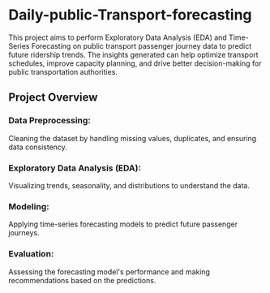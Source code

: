 # Daily-public-Transport-forecasting
This project aims to perform Exploratory Data Analysis (EDA) and Time-Series Forecasting on public transport passenger journey data to predict future ridership trends. The insights generated can help optimize transport schedules, improve capacity planning, and drive better decision-making for public transportation authorities.


## Project Overview

### Data Preprocessing: 
Cleaning the dataset by handling missing values, duplicates, and ensuring data consistency.
### Exploratory Data Analysis (EDA):
 Visualizing trends, seasonality, and distributions to understand the data.
### Modeling:
Applying time-series forecasting models to predict future passenger journeys.
### Evaluation: 
Assessing the forecasting model's performance and making recommendations based on the predictions.
